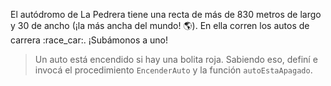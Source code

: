 <gs-attire attire-url="https://raw.githubusercontent.com/MumukiProject/mumuki-guia-gobstones-la-pedrera-secundaria/master/assets/attires/config_1587664720003.json"></gs-attire>

El autódromo de La Pedrera tiene una recta de más de 830 metros de largo y 30 de ancho (¡la más ancha del mundo! :earth_americas:). En ella corren los autos de carrera :race_car:. ¡Subámonos a uno!

> Un auto está encendido si hay una bolita roja. Sabiendo eso, definí e invocá el procedimiento `EncenderAuto` y la función `autoEstaApagado`. 